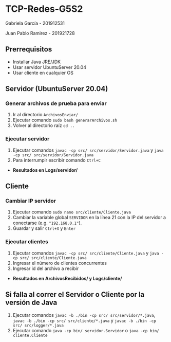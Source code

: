 # TCP-Redes-G5S2

Gabriela García - 201912531

Juan Pablo Ramirez - 201921728

## Prerrequisitos
- Installar Java JRE/JDK
- Usar servidor UbuntuServer 20.04
- Usar cliente en cualquier OS

## Servidor (UbuntuServer 20.04)
### Generar archivos de prueba para enviar
1. Ir al directorio ```ArchivosEnviar/```
2. Ejecutar comando ```sudo bash generarArchivos.sh```
3. Volver al directorio raíz ```cd ..```


### Ejecutar servidor
1. Ejecutar comandos ```javac -cp src/ src/servidor/Servidor.java``` y ```java -cp src/ src/servidor/Servidor.java```
3. Para interrumpir escribir comando ```Ctrl+C```

- **Resultados en Logs/servidor/**

## Cliente
### Cambiar IP servidor
1. Ejecutar comando ```sudo nano src/cliente/Cliente.java```
2. Cambiar la variable global ```SERVIDOR``` en la línea 21 con la IP del servidor a conectarse (e.g. ```"192.168.0.1"```).
3. Guardar y salir ```Ctrl+X``` y ```Enter```

### Ejecutar clientes
1. Ejecutar comandos ```javac -cp src/ src/cliente/Cliente.java``` y ```java -cp src/ src/cliente/Cliente.java```
3. Ingresar el número de clientes concurrentes
3. Ingresar id del archivo a recibir

- **Resultados en ArchivosRecibidos/ y Logs/cliente/**

## Si falla al correr el Servidor o Cliente por la versión de Java
1. Ejecutar comandos ```javac -b ./bin -cp src/ src/servidor/*.java```, ```javac -b ./bin -cp src/ src/cliente/*.java``` y ```javac -b ./bin -cp src/ src/logger/*.java```
2. Ejecutar comando ```java -cp bin/ servidor.Servidor``` o ```java -cp bin/ cliente.Cliente```
